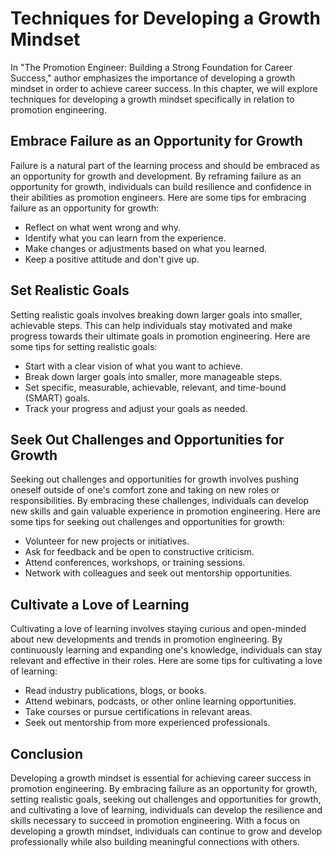 Techniques for Developing a Growth Mindset
============================================================================================================

In "The Promotion Engineer: Building a Strong Foundation for Career Success," author emphasizes the importance of developing a growth mindset in order to achieve career success. In this chapter, we will explore techniques for developing a growth mindset specifically in relation to promotion engineering.

Embrace Failure as an Opportunity for Growth
--------------------------------------------

Failure is a natural part of the learning process and should be embraced as an opportunity for growth and development. By reframing failure as an opportunity for growth, individuals can build resilience and confidence in their abilities as promotion engineers. Here are some tips for embracing failure as an opportunity for growth:

* Reflect on what went wrong and why.
* Identify what you can learn from the experience.
* Make changes or adjustments based on what you learned.
* Keep a positive attitude and don't give up.

Set Realistic Goals
-------------------

Setting realistic goals involves breaking down larger goals into smaller, achievable steps. This can help individuals stay motivated and make progress towards their ultimate goals in promotion engineering. Here are some tips for setting realistic goals:

* Start with a clear vision of what you want to achieve.
* Break down larger goals into smaller, more manageable steps.
* Set specific, measurable, achievable, relevant, and time-bound (SMART) goals.
* Track your progress and adjust your goals as needed.

Seek Out Challenges and Opportunities for Growth
------------------------------------------------

Seeking out challenges and opportunities for growth involves pushing oneself outside of one's comfort zone and taking on new roles or responsibilities. By embracing these challenges, individuals can develop new skills and gain valuable experience in promotion engineering. Here are some tips for seeking out challenges and opportunities for growth:

* Volunteer for new projects or initiatives.
* Ask for feedback and be open to constructive criticism.
* Attend conferences, workshops, or training sessions.
* Network with colleagues and seek out mentorship opportunities.

Cultivate a Love of Learning
----------------------------

Cultivating a love of learning involves staying curious and open-minded about new developments and trends in promotion engineering. By continuously learning and expanding one's knowledge, individuals can stay relevant and effective in their roles. Here are some tips for cultivating a love of learning:

* Read industry publications, blogs, or books.
* Attend webinars, podcasts, or other online learning opportunities.
* Take courses or pursue certifications in relevant areas.
* Seek out mentorship from more experienced professionals.

Conclusion
----------

Developing a growth mindset is essential for achieving career success in promotion engineering. By embracing failure as an opportunity for growth, setting realistic goals, seeking out challenges and opportunities for growth, and cultivating a love of learning, individuals can develop the resilience and skills necessary to succeed in promotion engineering. With a focus on developing a growth mindset, individuals can continue to grow and develop professionally while also building meaningful connections with others.

